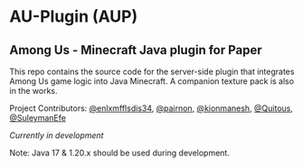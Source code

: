 # AU-Plugin (AUP)

## Among Us - Minecraft Java plugin for Paper

This repo contains the source code for the server-side plugin that integrates Among Us game logic into Java Minecraft. A companion texture pack is also in the works.

Project Contributors: [@enlxmfflsdis34](https://github.com/enlxmfflsdis34), [@pairnon](https://github.com/pairnon), [@kionmanesh](https://github.com/kionmanesh), [@Quitous](https://github.com/Quitous), [@SuleymanEfe](https://github.com/SuleymanEfe)

*Currently in development*

Note: Java 17 & 1.20.x should be used during development.

